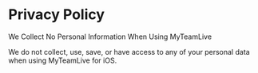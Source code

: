 <div class="text">
<h1>Privacy Policy</h1>
<p>
We Collect No Personal Information When Using MyTeamLive
</p>
<p>
We do not collect, use, save, or have access to any of your personal data when using MyTeamLive for iOS.
</p>
</div>
